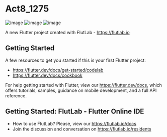 # Act8_1275

![image](https://github.com/user-attachments/assets/81a8d6a4-87a1-47f6-9c4a-d7048cd2d575)
![image](https://github.com/user-attachments/assets/54e00780-fe9d-48d2-8afe-ebef71fde0bf)
![image](https://github.com/user-attachments/assets/5916e2ee-2ad6-42a6-8b2d-b2ec5c7a57ed)



A new Flutter project created with FlutLab - https://flutlab.io

## Getting Started

A few resources to get you started if this is your first Flutter project:

- https://flutter.dev/docs/get-started/codelab
- https://flutter.dev/docs/cookbook

For help getting started with Flutter, view our
https://flutter.dev/docs, which offers tutorials,
samples, guidance on mobile development, and a full API reference.

## Getting Started: FlutLab - Flutter Online IDE

- How to use FlutLab? Please, view our https://flutlab.io/docs
- Join the discussion and conversation on https://flutlab.io/residents
